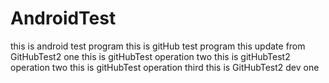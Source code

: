 # AndroidTest 
this is android test program
this is gitHub test program
this update from GitHubTest2 one
this is gitHubTest operation two
this is gitHubTest2 operation two
this is gitHubTest operation third
this is GitHubTest2 dev one
